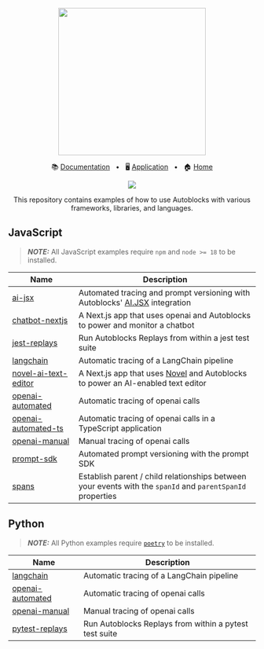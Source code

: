 <!-- banner start -->
<p align="center">
  <img src="https://app.autoblocks.ai/images/logo.png" width="300px">
</p>

<p align="center">
  📚
  <a href="https://docs.autoblocks.ai/">Documentation</a>
  &nbsp;
  •
  &nbsp;
  🖥️
  <a href="https://app.autoblocks.ai/">Application</a>
  &nbsp;
  •
  &nbsp;
  🏠
  <a href="https://www.autoblocks.ai/">Home</a>
</p>
<!-- banner end -->

<p align="center">
  <a href="https://github.com/autoblocksai/autoblocks-examples/actions/workflows/ci.yml">
    <img src="https://github.com/autoblocksai/autoblocks-examples/actions/workflows/ci.yml/badge.svg?branch=main">
  </a>
</p>

<p align="center">
  This repository contains examples of how to use Autoblocks with various frameworks, libraries, and languages.
</p>

## JavaScript

> **_NOTE:_** All JavaScript examples require `npm` and `node >= 18` to be installed.

<!-- JavaScript start -->

| Name                                                     | Description                                                                                                            |
| -------------------------------------------------------- | ---------------------------------------------------------------------------------------------------------------------- |
| [ai-jsx](/JavaScript/ai-jsx)                             | Automated tracing and prompt versioning with Autoblocks' [AI.JSX](https://docs.ai-jsx.com/aboutAIJSX) integration      |
| [chatbot-nextjs](/JavaScript/chatbot-nextjs)             | A Next.js app that uses openai and Autoblocks to power and monitor a chatbot                                           |
| [jest-replays](/JavaScript/jest-replays)                 | Run Autoblocks Replays from within a jest test suite                                                                   |
| [langchain](/JavaScript/langchain)                       | Automatic tracing of a LangChain pipeline                                                                              |
| [novel-ai-text-editor](/JavaScript/novel-ai-text-editor) | A Next.js app that uses [Novel](https://github.com/steven-tey/novel) and Autoblocks to power an AI-enabled text editor |
| [openai-automated](/JavaScript/openai-automated)         | Automatic tracing of openai calls                                                                                      |
| [openai-automated-ts](/JavaScript/openai-automated-ts)   | Automatic tracing of openai calls in a TypeScript application                                                          |
| [openai-manual](/JavaScript/openai-manual)               | Manual tracing of openai calls                                                                                         |
| [prompt-sdk](/JavaScript/prompt-sdk)                     | Automated prompt versioning with the prompt SDK                                                                        |
| [spans](/JavaScript/spans)                               | Establish parent / child relationships between your events with the `spanId` and `parentSpanId` properties             |

<!-- JavaScript end -->

## Python

> **_NOTE:_** All Python examples require [`poetry`](https://python-poetry.org/docs/#installation) to be installed.

<!-- Python start -->

| Name                                         | Description                                            |
| -------------------------------------------- | ------------------------------------------------------ |
| [langchain](/Python/langchain)               | Automatic tracing of a LangChain pipeline              |
| [openai-automated](/Python/openai-automated) | Automatic tracing of openai calls                      |
| [openai-manual](/Python/openai-manual)       | Manual tracing of openai calls                         |
| [pytest-replays](/Python/pytest-replays)     | Run Autoblocks Replays from within a pytest test suite |

<!-- Python end -->
